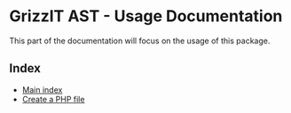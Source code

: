 # GrizzIT AST - Usage Documentation

This part of the documentation will focus on the usage of this package.

## Index

- [Main index](../index.md)
- [Create a PHP file](create-a-php-file.md)
